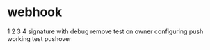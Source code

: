 webhook
=======

1
2
3
4
signature
with debug
remove test on owner
configuring push
working test
pushover
